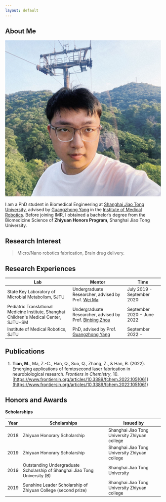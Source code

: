 ```yaml
---
layout: default
---
```


## About Me

<img class="profile-picture" src="photo2.jpg">

I am a PhD student in Biomedical Engineering at [Shanghai Jiao Tong University](https://www.sjtu.edu.cn/), advised by [Guangzhong Yang](https://bme.sjtu.edu.cn/Web/FacultyDetail/636) in the [Institute of Medical Robotics](https://imr.sjtu.edu.cn/). Before joining IMR, I obtained a bachelor’s degree from the Biomedicine Science of **Zhiyuan Honors Program**, Shanghai Jiao Tong University.

## Research Interest
> Micro/Nano robotics fabrication, Brain drug delivery.

## Research Experiences

Lab | Mentor | Time
-----|-------|--------
State Key Laboratory of Microbial Metabolism, SJTU | Undergraduate Researcher, advised by Prof. [Wei Ma](http://mml.sjtu.edu.cn/Data/View/312?showtype=view) | July 2019 - September 2020
Pediatric Translational Medicine Institute, Shanghai Children's Medical Center, SJTU-SM | Undergraduate Researcher, advised by Prof. [Binbing Zhou](http://daoshi.shsmu.edu.cn/Pages/TeacherInformationView.aspx?uid=9DFC6A44-1940-49E4-8769-C4CBB1B4A10E&from=s&pId=&tId=731) | September 2020 - June 2022
Institute of Medical Robotics, SJTU | PhD, advised by Prof. [Guangzhong Yang](https://bme.sjtu.edu.cn/Web/FacultyDetail/636) | September 2022 -

## Publications
1. **Tian, M.**, Ma, Z.-C., Han, Q., Suo, Q., Zhang, Z., & Han, B. (2022). Emerging applications of femtosecond laser fabrication in neurobiological research. _Frontiers in Chemistry_, 10. [https://www.frontiersin.org/articles/10.3389/fchem.2022.1051061](https://www.frontiersin.org/articles/10.3389/fchem.2022.1051061)

## Honors and Awards

**Scholarships**

Year | Scholarships | Issued by
-----|-------|--------
2018 | Zhiyuan Honorary Scholarship  | Shanghai Jiao Tong University Zhiyuan college
2019 | Zhiyuan Honorary Scholarship  | Shanghai Jiao Tong University Zhiyuan college
2019 |Outstanding Undergraduate Scholarship of Shanghai Jiao Tong University (B) | Shanghai Jiao Tong University
2019 | Sunshine Leader Scholarship of Zhiyuan College (second prize) | Shanghai Jiao Tong University Zhiyuan college
